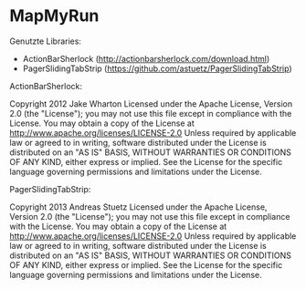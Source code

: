 MapMyRun
========
Genutzte Libraries:
  - ActionBarSherlock (http://actionbarsherlock.com/download.html)
  - PagerSlidingTabStrip (https://github.com/astuetz/PagerSlidingTabStrip)

ActionBarSherlock:

Copyright 2012 Jake Wharton
Licensed under the Apache License, Version 2.0 (the "License");
you may not use this file except in compliance with the License.
You may obtain a copy of the License at
   http://www.apache.org/licenses/LICENSE-2.0
Unless required by applicable law or agreed to in writing, software
distributed under the License is distributed on an "AS IS" BASIS,
WITHOUT WARRANTIES OR CONDITIONS OF ANY KIND, either express or implied.
See the License for the specific language governing permissions and
limitations under the License.


PagerSlidingTabStrip:

Copyright 2013 Andreas Stuetz
Licensed under the Apache License, Version 2.0 (the "License");
you may not use this file except in compliance with the License.
You may obtain a copy of the License at
   http://www.apache.org/licenses/LICENSE-2.0
Unless required by applicable law or agreed to in writing, software
distributed under the License is distributed on an "AS IS" BASIS,
WITHOUT WARRANTIES OR CONDITIONS OF ANY KIND, either express or implied.
See the License for the specific language governing permissions and
limitations under the License.